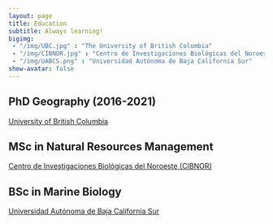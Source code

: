 ```yaml
---
layout: page
title: Education
subtitle: Always learning!
bigimg:  
 - "/img/UBC.jpg" : "The University of British Columbia"
 - "/img/CIBNOR.jpg" : "Centro de Investigaciones Biológicas del Noroeste" 
 - "/img/UABCS.png" : "Universidad Autónoma de Baja California Sur"
show-avatar: false
---
```


## PhD Geography (2016-2021)
[University of British Columbia](https://www.ubc.ca/)

## MSc in Natural Resources Management
[Centro de Investigaciones Biológicas del Noroeste (CIBNOR)](https://cibnor.mx/en/)

## BSc in Marine Biology
[Universidad Autónoma de Baja California Sur](http://uabcs.mx/inicio) 

